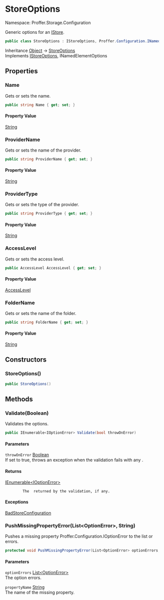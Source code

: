 # StoreOptions

Namespace: Proffer.Storage.Configuration

Generic options for an [IStore](./proffer.storage.istore.md).

```csharp
public class StoreOptions : IStoreOptions, Proffer.Configuration.INamedElementOptions
```

Inheritance [Object](https://docs.microsoft.com/en-us/dotnet/api/system.object) → [StoreOptions](./proffer.storage.configuration.storeoptions.md)<br>
Implements [IStoreOptions](./proffer.storage.configuration.istoreoptions.md), INamedElementOptions

## Properties

### **Name**

Gets or sets the name.

```csharp
public string Name { get; set; }
```

#### Property Value

[String](https://docs.microsoft.com/en-us/dotnet/api/system.string)<br>

### **ProviderName**

Gets or sets the name of the provider.

```csharp
public string ProviderName { get; set; }
```

#### Property Value

[String](https://docs.microsoft.com/en-us/dotnet/api/system.string)<br>

### **ProviderType**

Gets or sets the type of the provider.

```csharp
public string ProviderType { get; set; }
```

#### Property Value

[String](https://docs.microsoft.com/en-us/dotnet/api/system.string)<br>

### **AccessLevel**

Gets or sets the access level.

```csharp
public AccessLevel AccessLevel { get; set; }
```

#### Property Value

[AccessLevel](./proffer.storage.configuration.accesslevel.md)<br>

### **FolderName**

Gets or sets the name of the folder.

```csharp
public string FolderName { get; set; }
```

#### Property Value

[String](https://docs.microsoft.com/en-us/dotnet/api/system.string)<br>

## Constructors

### **StoreOptions()**



```csharp
public StoreOptions()
```

## Methods

### **Validate(Boolean)**

Validates the options.

```csharp
public IEnumerable<IOptionError> Validate(bool throwOnError)
```

#### Parameters

`throwOnError` [Boolean](https://docs.microsoft.com/en-us/dotnet/api/system.boolean)<br>
If set to true, throws an exception when the validation fails with any .

#### Returns

[IEnumerable&lt;IOptionError&gt;](https://docs.microsoft.com/en-us/dotnet/api/system.collections.generic.ienumerable-1)<br>

            The  returned by the validation, if any.

#### Exceptions

[BadStoreConfiguration](./proffer.storage.exceptions.badstoreconfiguration.md)<br>

### **PushMissingPropertyError(List&lt;OptionError&gt;, String)**

Pushes a missing property Proffer.Configuration.IOptionError to the list or errors.

```csharp
protected void PushMissingPropertyError(List<OptionError> optionErrors, string propertyName)
```

#### Parameters

`optionErrors` [List&lt;OptionError&gt;](https://docs.microsoft.com/en-us/dotnet/api/system.collections.generic.list-1)<br>
The option errors.

`propertyName` [String](https://docs.microsoft.com/en-us/dotnet/api/system.string)<br>
The name of the missing property.

